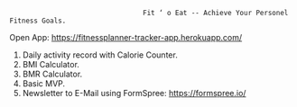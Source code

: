 
                                     Fit ‘ o Eat -- Achieve Your Personel Fitness Goals.
                                     
Open App: https://fitnessplanner-tracker-app.herokuapp.com/

                            
       
                            
  1. Daily activity record with Calorie Counter.
  2. BMI Calculator.
  3. BMR Calculator.
  4. Basic MVP.
  5. Newsletter to E-Mail using FormSpree: https://formspree.io/

                      
